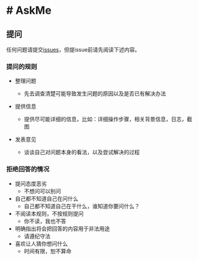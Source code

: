 # # AskMe

## 提问

任何问题请提交[issues](https://github.com/Dir-A/Dir-A_Essays_MD/issues)，但提issue前请先阅读下述内容。

### 提问的规则

- 整理问题

  - 先去调查清楚可能导致发生问题的原因以及是否已有解决办法

- 提供信息

  - 提供尽可能详细的信息，比如：详细操作步骤，相关背景信息，日志，截图

- 发表意见

  - 谈谈自己对问题本身的看法，以及尝试解决的过程

### 拒绝回答的情况

- 提问态度恶劣
  - 不想问可以别问
- 自己都不知道自己在问什么
  - 自己都不知道自己在干什么，谁知道你要问什么？
- 不阅读本规则，不按规则提问
  - 你不读，我也不答
- 明确指出将会把回答的内容用于非法用途
  - 请遵纪守法
- 喜欢让人猜你想问什么
  - 时间有限，恕不算命
